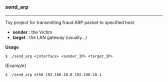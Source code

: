 ### send_arp

---

Toy project for transmitting fraud ARP packet to specified host
- **sender** : the Victim
- **target** : the LAN gateway (usually...)

**Usage**
```
$ ./send_arp <interface> <sender_IP> <target_IP>
```

[Example]
```
$ ./send_arp eth0 192.168.10.8 192.160.10.1
```